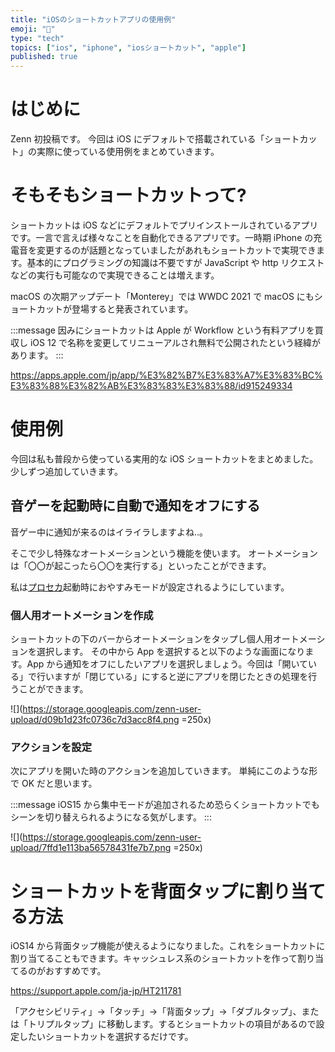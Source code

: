 ```yaml
---
title: "iOSのショートカットアプリの使用例"
emoji: "🚀"
type: "tech"
topics: ["ios", "iphone", "iosショートカット", "apple"]
published: true
---
```


# はじめに

Zenn 初投稿です。
今回は iOS にデフォルトで搭載されている「ショートカット」の実際に使っている使用例をまとめていきます。

# そもそもショートカットって?

ショートカットは iOS などにデフォルトでプリインストールされているアプリです。一言で言えば様々なことを自動化できるアプリです。一時期 iPhone の充電音を変更するのが話題となっていましたがあれもショートカットで実現できます。基本的にプログラミングの知識は不要ですが JavaScript や http リクエストなどの実行も可能なので実現できることは増えます。

macOS の次期アップデート「Monterey」では WWDC 2021 で macOS にもショートカットが登場すると発表されています。

:::message
因みにショートカットは Apple が Workflow という有料アプリを買収し iOS 12 で名称を変更してリニューアルされ無料で公開されたという経緯があります。
:::

https://apps.apple.com/jp/app/%E3%82%B7%E3%83%A7%E3%83%BC%E3%83%88%E3%82%AB%E3%83%83%E3%83%88/id915249334

# 使用例

今回は私も普段から使っている実用的な iOS ショートカットをまとめました。
少しずつ追加していきます。

## 音ゲーを起動時に自動で通知をオフにする

音ゲー中に通知が来るのはイライラしますよね..。

そこで少し特殊なオートメーションという機能を使います。
オートメーションは「〇〇が起こったら〇〇を実行する」といったことができます。

私は[プロセカ](https://pjsekai.sega.jp/)起動時におやすみモードが設定されるようにしています。

### 個人用オートメーションを作成

ショートカットの下のバーからオートメーションをタップし個人用オートメーションを選択します。
その中から App を選択すると以下のような画面になります。App から通知をオフにしたいアプリを選択しましょう。今回は「開いている」で行いますが「閉じている」にすると逆にアプリを閉じたときの処理を行うことができます。

![](https://storage.googleapis.com/zenn-user-upload/d09b1d23fc0736c7d3acc8f4.png =250x)

### アクションを設定

次にアプリを開いた時のアクションを追加していきます。
単純にこのような形で OK だと思います。

:::message
iOS15 から集中モードが追加されるため恐らくショートカットでもシーンを切り替えられるようになる気がします。
:::

![](https://storage.googleapis.com/zenn-user-upload/7ffd1e113ba56578431fe7b7.png =250x)

# ショートカットを背面タップに割り当てる方法

iOS14 から背面タップ機能が使えるようになりました。これをショートカットに割り当てることもできます。キャッシュレス系のショートカットを作って割り当てるのがおすすめです。

https://support.apple.com/ja-jp/HT211781

「アクセシビリティ」→「タッチ」→「背面タップ」→「ダブルタップ」、または「トリプルタップ」に移動します。するとショートカットの項目があるので設定したいショートカットを選択するだけです。
